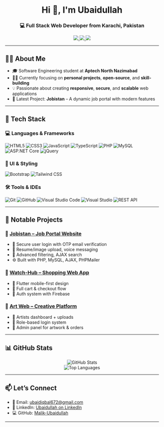 <h1 align="center">Hi 👋, I'm Ubaidullah</h1>
<h3 align="center">💻 Full Stack Web Developer from Karachi, Pakistan</h3>

<p align="center">
  <a href="https://github.com/Malik-Ubaidullah">
    <img src="https://img.shields.io/github/followers/Malik-Ubaidullah?label=Follow&style=social" />
  </a>
  <a href="https://www.linkedin.com/in/ubaid-ullah-a99376329/">
    <img src="https://img.shields.io/badge/LinkedIn-Connect-blue?style=flat-square&logo=linkedin" />
  </a>
  <a href="mailto:ubaidiqbal672@gmail.com">
    <img src="https://img.shields.io/badge/Gmail-ubaidiqbal672@gmail.com-red?style=flat-square&logo=gmail" />
  </a>
</p>

---

## 👨‍💻 About Me

- 🎓 Software Engineering student at **Aptech North Nazimabad**
- 🧑‍💻 Currently focusing on **personal projects**, **open-source**, and **skill-building**
- 💡 Passionate about creating **responsive**, **secure**, and **scalable** web applications
- 🚀 Latest Project: **Jobistan** – A dynamic job portal with modern features

---

## 🚀 Tech Stack

### 💻 Languages & Frameworks  
![HTML5](https://img.shields.io/badge/HTML5-E34F26?style=flat&logo=html5&logoColor=white)
![CSS3](https://img.shields.io/badge/CSS3-1572B6?style=flat&logo=css3&logoColor=white)
![JavaScript](https://img.shields.io/badge/JavaScript-F7DF1E?style=flat&logo=javascript&logoColor=black)
![TypeScript](https://img.shields.io/badge/TypeScript-3178C6?style=flat&logo=typescript)
![PHP](https://img.shields.io/badge/PHP-777BB4?style=flat&logo=php&logoColor=white)
![MySQL](https://img.shields.io/badge/MySQL-4479A1?style=flat&logo=mysql)
![ASP.NET Core](https://img.shields.io/badge/ASP.NET_Core-512BD4?style=flat&logo=.net&logoColor=white)
![jQuery](https://img.shields.io/badge/jQuery-0769AD?style=flat&logo=jquery)

### 🎨 UI & Styling  
![Bootstrap](https://img.shields.io/badge/Bootstrap-7952B3?style=flat&logo=bootstrap)
![Tailwind CSS](https://img.shields.io/badge/Tailwind_CSS-06B6D4?style=flat&logo=tailwind-css)

### 🛠️ Tools & IDEs  
![Git](https://img.shields.io/badge/Git-F05032?style=flat&logo=git)
![GitHub](https://img.shields.io/badge/GitHub-181717?style=flat&logo=github)
![Visual Studio Code](https://img.shields.io/badge/VS_Code-007ACC?style=flat&logo=visual-studio-code)
![Visual Studio](https://img.shields.io/badge/Visual_Studio-5C2D91?style=flat&logo=visual-studio)
![REST API](https://img.shields.io/badge/REST_API-FF6F00?style=flat&logo=api)

---

## 🧩 Notable Projects

### 🔗 [Jobistan – Job Portal Website](https://github.com/Malik-Ubaidullah/Jobistan)
- 🔐 Secure user login with OTP email verification  
- 🧾 Resume/image upload, voice messaging  
- 🔎 Advanced filtering, AJAX search  
- ⚙️ Built with PHP, MySQL, AJAX, PHPMailer

### 🔗 [Watch-Hub – Shopping Web App](https://github.com/Malik-Ubaidullah/Watch-Hub)
- 📱 Flutter mobile-first design  
- 🛒 Full cart & checkout flow  
- 🔐 Auth system with Firebase

### 🔗 [Art Web – Creative Platform](https://github.com/Malik-Ubaidullah/ArtWeb)
- 🎨 Artists dashboard + uploads  
- 👥 Role-based login system  
- 🧾 Admin panel for artwork & orders

---

## 📊 GitHub Stats

<p align="center">
  <img src="https://github-readme-stats.vercel.app/api?username=Malik-Ubaidullah&show_icons=true&theme=radical" alt="GitHub Stats" />
  <br/>
  <img src="https://github-readme-stats.vercel.app/api/top-langs/?username=Malik-Ubaidullah&layout=compact&theme=radical" alt="Top Languages" />
  <br/>
</p>

---

## 📫 Let’s Connect

- 📧 Email: [ubaidiqbal672@gmail.com](mailto:ubaidiqbal672@gmail.com)  
- 💼 LinkedIn: [Ubaidullah on LinkedIn](https://www.linkedin.com/in/ubaid-ullah-a99376329/)  
- 💻 GitHub: [Malik-Ubaidullah](https://github.com/Malik-Ubaidullah)

---
